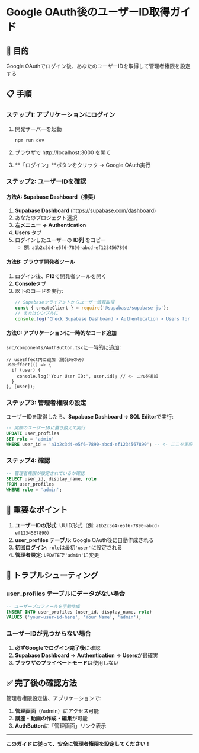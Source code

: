 # Google OAuth後のユーザーID取得ガイド

## 🎯 目的
Google OAuthでログイン後、あなたのユーザーIDを取得して管理者権限を設定する

## 📋 手順

### ステップ1: アプリケーションにログイン
1. 開発サーバーを起動
   ```bash
   npm run dev
   ```

2. ブラウザで http://localhost:3000 を開く

3. **「ログイン」**ボタンをクリック → Google OAuth実行

### ステップ2: ユーザーIDを確認

#### 方法A: Supabase Dashboard（推奨）
1. **Supabase Dashboard** (https://supabase.com/dashboard)
2. あなたのプロジェクト選択
3. **左メニュー → Authentication**
4. **Users** タブ
5. ログインしたユーザーの **ID列** をコピー
   - 例: `a1b2c3d4-e5f6-7890-abcd-ef1234567890`

#### 方法B: ブラウザ開発者ツール
1. ログイン後、**F12**で開発者ツールを開く
2. **Console**タブ
3. 以下のコードを実行:
   ```javascript
   // Supabaseクライアントからユーザー情報取得
   const { createClient } = require('@supabase/supabase-js');
   // またはシンプルに
   console.log('Check Supabase Dashboard > Authentication > Users for your ID');
   ```

#### 方法C: アプリケーションに一時的なコード追加
`src/components/AuthButton.tsx`に一時的に追加:
```tsx
// useEffect内に追加（開発時のみ）
useEffect(() => {
  if (user) {
    console.log('Your User ID:', user.id); // <- これを追加
  }
}, [user]);
```

### ステップ3: 管理者権限の設定
ユーザーIDを取得したら、**Supabase Dashboard → SQL Editor**で実行:

```sql
-- 実際のユーザーIDに置き換えて実行
UPDATE user_profiles 
SET role = 'admin' 
WHERE user_id = 'a1b2c3d4-e5f6-7890-abcd-ef1234567890'; -- <- ここを実際のIDに変更
```

### ステップ4: 確認
```sql
-- 管理者権限が設定されているか確認
SELECT user_id, display_name, role 
FROM user_profiles 
WHERE role = 'admin';
```

## 🚨 重要なポイント

1. **ユーザーIDの形式**: UUID形式（例: `a1b2c3d4-e5f6-7890-abcd-ef1234567890`）
2. **user_profiles テーブル**: Google OAuth後に自動作成される
3. **初回ログイン**: `role`は最初`'user'`に設定される
4. **管理者設定**: `UPDATE`で`'admin'`に変更

## 🔧 トラブルシューティング

### user_profiles テーブルにデータがない場合
```sql
-- ユーザープロフィールを手動作成
INSERT INTO user_profiles (user_id, display_name, role)
VALUES ('your-user-id-here', 'Your Name', 'admin');
```

### ユーザーIDが見つからない場合
1. **必ずGoogleでログイン完了後**に確認
2. **Supabase Dashboard** → **Authentication** → **Users**が最確実
3. **ブラウザのプライベートモード**は使用しない

## ✅ 完了後の確認方法

管理者権限設定後、アプリケーションで:
1. **管理画面**（/admin）にアクセス可能
2. **講座・動画の作成・編集**が可能
3. **AuthButton**に「管理画面」リンク表示

---

**このガイドに従って、安全に管理者権限を設定してください！**